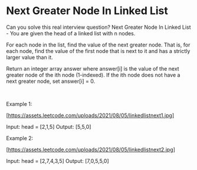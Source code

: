 # Next Greater Node In Linked List

Can you solve this real interview question? Next Greater Node In Linked List - You are given the head of a linked list with n nodes.

For each node in the list, find the value of the next greater node. That is, for each node, find the value of the first node that is next to it and has a strictly larger value than it.

Return an integer array answer where answer[i] is the value of the next greater node of the ith node (1-indexed). If the ith node does not have a next greater node, set answer[i] = 0.

 

Example 1:

[https://assets.leetcode.com/uploads/2021/08/05/linkedlistnext1.jpg]


Input: head = [2,1,5]
Output: [5,5,0]


Example 2:

[https://assets.leetcode.com/uploads/2021/08/05/linkedlistnext2.jpg]


Input: head = [2,7,4,3,5]
Output: [7,0,5,5,0]